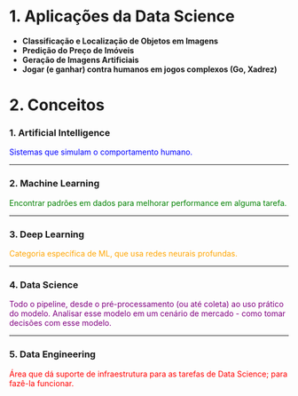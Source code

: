 # **1. Aplicações da Data Science**

- **Classificação e Localização de Objetos em Imagens**
- **Predição do Preço de Imóveis**
- **Geração de Imagens Artificiais**
- **Jogar (e ganhar) contra humanos em jogos complexos (Go, Xadrez)**

# **2. Conceitos**

### 1. **Artificial Intelligence** 
<span style="color:blue">Sistemas que simulam o comportamento humano.</span>

---

### 2. **Machine Learning** 
<span style="color:green">Encontrar padrões em dados para melhorar performance em alguma tarefa.</span>

---

### 3. **Deep Learning**
<span style="color:orange">Categoria específica de ML, que usa redes neurais profundas.</span>

---

### 4. **Data Science**
<span style="color:purple">Todo o pipeline, desde o pré-processamento (ou até coleta) ao uso prático do modelo. Analisar esse modelo em um cenário de mercado - como tomar decisões com esse modelo.</span>

---

### 5. **Data Engineering**
<span style="color:red">Área que dá suporte de infraestrutura para as tarefas de Data Science; para fazê-la funcionar.</span>